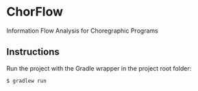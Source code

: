 # ChorFlow

Information Flow Analysis for Choregraphic Programs

## Instructions

Run the project with the Gradle wrapper in the project root folder:
```shell
$ gradlew run
```